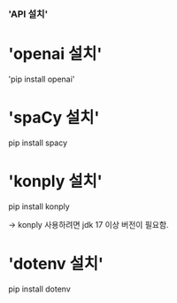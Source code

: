 ### 'API 설치'

# 'openai 설치'

'pip install openai'

# 'spaCy 설치'

pip install spacy

# 'konply 설치'

pip install konply

-> konply 사용하려면 jdk 17 이상 버전이 필요함.

# 'dotenv 설치'

pip install dotenv

